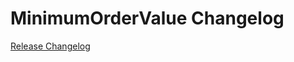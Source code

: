 # MinimumOrderValue Changelog

[Release Changelog](https://github.com/spryker/minimum-order-value/releases)
